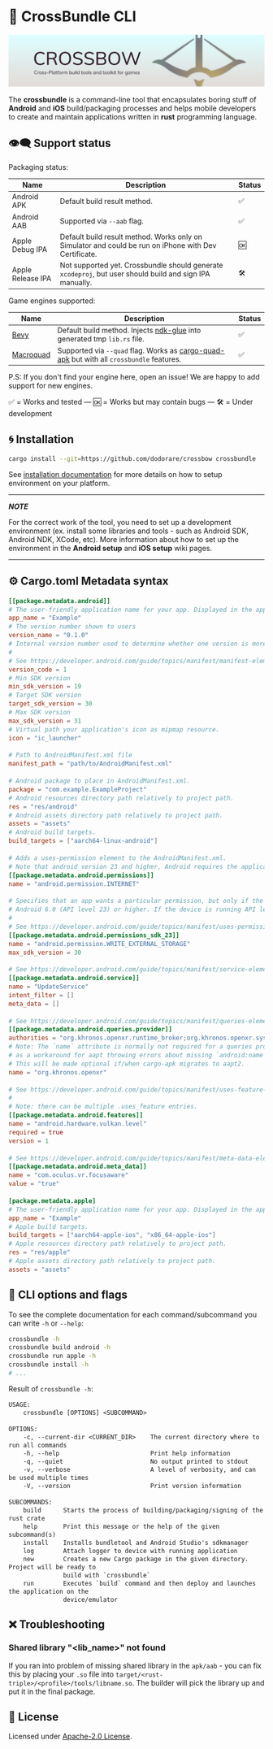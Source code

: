 # 🏹 CrossBundle CLI

![splash](https://github.com/dodorare/crossbow/blob/main/.github/assets/splash.png?raw=true)

The **crossbundle** is a command-line tool that encapsulates boring stuff of **Android** and **iOS** build/packaging processes and helps mobile developers to create and maintain applications written in **rust** programming language.

## 👁️‍🗨️ Support status

Packaging status:

| Name | Description | Status |
| ---- | ----------- | ------ |
| Android APK | Default build result method. | ✅ |
| Android AAB | Supported via `--aab` flag. | ✅ |
| Apple Debug IPA | Default build result method. Works only on Simulator and could be run on iPhone with Dev Certificate. | 🆗 |
| Apple Release IPA | Not supported yet. Crossbundle should generate `xcodeproj`, but user should build and sign IPA manually. | 🛠 |

Game engines supported:

| Name | Description | Status |
| ---- | ----------- | ------ |
| [Bevy](https://github.com/bevyengine/bevy) | Default build method. Injects [ndk-glue](https://github.com/rust-windowing/android-ndk-rs/tree/master/ndk-glue) into generated tmp `lib.rs` file. | ✅ |
| [Macroquad](https://github.com/not-fl3/macroquad) | Supported via `--quad` flag. Works as [cargo-quad-apk](https://github.com/not-fl3/cargo-quad-apk) but with all `crossbundle` features. | ✅ |

P.S: If you don't find your engine here, open an issue! We are happy to add support for new engines.

✅ = Works and tested — 🆗 = Works but may contain bugs — 🛠 = Under development

## 🌀 Installation

```sh
cargo install --git=https://github.com/dodorare/crossbow crossbundle
```

See [installation documentation](../../docs/README.md) for more details on how to setup environment on your platform.

---

**_NOTE_**

For the correct work of the tool, you need to set up a development environment (ex. install some libraries and tools - such as Android SDK, Android NDK, XCode, etc).
More information about how to set up the environment in the **Android setup** and **iOS setup** wiki pages.

---

## ⚙️ Cargo.toml Metadata syntax

```toml
[[package.metadata.android]]
# The user-friendly application name for your app. Displayed in the applications menu
app_name = "Example"
# The version number shown to users
version_name = "0.1.0"
# Internal version number used to determine whether one version is more recent than another
# 
# See https://developer.android.com/guide/topics/manifest/manifest-element
version_code = 1
# Min SDK version
min_sdk_version = 19
# Target SDK version
target_sdk_version = 30
# Max SDK version
max_sdk_version = 31
# Virtual path your application's icon as mipmap resource.
icon = "ic_launcher"

# Path to AndroidManifest.xml file
manifest_path = "path/to/AndroidManifest.xml"

# Android package to place in AndroidManifest.xml.
package = "com.example.ExampleProject"
# Android resources directory path relatively to project path.
res = "res/android"
# Android assets directory path relatively to project path.
assets = "assets"
# Android build targets.
build_targets = ["aarch64-linux-android"]

# Adds a uses-permission element to the AndroidManifest.xml.
# Note that android_version 23 and higher, Android requires the application to request permissions at runtime.
[[package.metadata.android.permissions]]
name = "android.permission.INTERNET"

# Specifies that an app wants a particular permission, but only if the app is installed on a device running 
# Android 6.0 (API level 23) or higher. If the device is running API level 22 or lower, the app does not have the specified permission.
# 
# See https://developer.android.com/guide/topics/manifest/uses-permission-sdk-23-element
[[package.metadata.android.permissions_sdk_23]]
name = "android.permission.WRITE_EXTERNAL_STORAGE"
max_sdk_version = 30

# See https://developer.android.com/guide/topics/manifest/service-element
[[package.metadata.android.service]]
name = "UpdateService"
intent_filter = []
meta_data = []

# See https://developer.android.com/guide/topics/manifest/queries-element#provider
[[package.metadata.android.queries.provider]]
authorities = "org.khronos.openxr.runtime_broker;org.khronos.openxr.system_runtime_broker"
# Note: The `name` attribute is normally not required for a queries provider, but is non-optional
# as a workaround for aapt throwing errors about missing `android:name` attribute.
# This will be made optional if/when cargo-apk migrates to aapt2.
name = "org.khronos.openxr"

# See https://developer.android.com/guide/topics/manifest/uses-feature-element
#
# Note: there can be multiple .uses_feature entries.
[[package.metadata.android.features]]
name = "android.hardware.vulkan.level"
required = true
version = 1

# See https://developer.android.com/guide/topics/manifest/meta-data-element
[[package.metadata.android.meta_data]]
name = "com.oculus.vr.focusaware"
value = "true"

[package.metadata.apple]
# The user-friendly application name for your app. Displayed in the applications menu
app_name = "Example"
# Apple build targets.
build_targets = ["aarch64-apple-ios", "x86_64-apple-ios"]
# Apple resources directory path relatively to project path.
res = "res/apple"
# Apple assets directory path relatively to project path.
assets = "assets"
```

## 🎏 CLI options and flags

To see the complete documentation for each command/subcommand you can write `-h` or `--help`:

```sh
crossbundle -h
crossbundle build android -h
crossbundle run apple -h
crossbundle install -h
# ...
```

Result of `crossbundle -h`:

```text
USAGE:
    crossbundle [OPTIONS] <SUBCOMMAND>

OPTIONS:
    -c, --current-dir <CURRENT_DIR>    The current directory where to run all commands
    -h, --help                         Print help information
    -q, --quiet                        No output printed to stdout
    -v, --verbose                      A level of verbosity, and can be used multiple times
    -V, --version                      Print version information

SUBCOMMANDS:
    build      Starts the process of building/packaging/signing of the rust crate
    help       Print this message or the help of the given subcommand(s)
    install    Installs bundletool and Android Studio's sdkmanager
    log        Attach logger to device with running application
    new        Creates a new Cargo package in the given directory. Project will be ready to
               build with `crossbundle`
    run        Executes `build` command and then deploy and launches the application on the
               device/emulator
```

## ❌ Troubleshooting

### Shared library "<lib_name>" not found

If you ran into problem of missing shared library in the `apk/aab` - you can fix this by placing your `.so` file into `target/<rust-triple>/<profile>/tools/libname.so`. The builder will pick the library up and put it in the final package.

## 📑 License

Licensed under [Apache-2.0 License](../../LICENSE).
